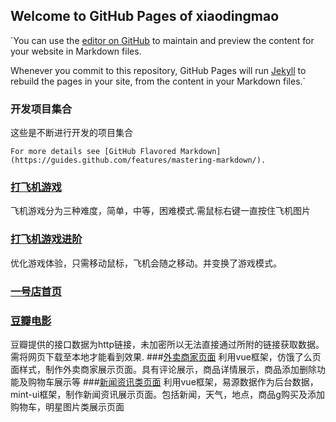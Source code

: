 ## Welcome to GitHub Pages of xiaodingmao

`You can use the [editor on GitHub](https://github.com/xiaodingmao/webProject/edit/master/README.md) to maintain and preview the content for your website in Markdown files.

Whenever you commit to this repository, GitHub Pages will run [Jekyll](https://jekyllrb.com/) to rebuild the pages in your site, from the content in your Markdown files.`

### 开发项目集合

这些是不断进行开发的项目集合

`For more details see [GitHub Flavored Markdown](https://guides.github.com/features/mastering-markdown/).`

### [打飞机游戏](https://xiaodingmao.github.io/webProject/打飞机小游戏实现/planeGame.html)

飞机游戏分为三种难度，简单，中等，困难模式.需鼠标右键一直按住飞机图片
### [打飞机游戏进阶](https://xiaodingmao.github.io/webProject/打飞机小游戏实现/index.html)
优化游戏体验，只需移动鼠标，飞机会随之移动。并变换了游戏模式。
### [一号店首页](https://xiaodingmao.github.io/webProject/一号店实战2.0/index.html)
### [豆瓣电影](https://xiaodingmao.github.io/webProject/AJAX的应用实例/豆瓣电影评分.html)
豆瓣提供的接口数据为http链接，未加密所以无法直接通过所附的链接获取数据。需将网页下载至本地才能看到效果.
###[外卖商家页面](http://45.76.192.15/foodSelling/dist/#/goods)
利用vue框架，仿饿了么页面样式，制作外卖商家展示页面。具有评论展示，商品详情展示，商品添加删除功能及购物车展示等
###[新闻资讯类页面](http://45.76.192.15/newsPage/dist/#/index.html)
利用vue框架，易源数据作为后台数据，mint-ui框架，制作新闻资讯展示页面。包括新闻，天气，地点，商品g购买及添加购物车，明星图片类展示页面
